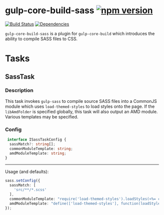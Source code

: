 # gulp-core-build-sass [![npm version](https://badge.fury.io/js/gulp-core-build-sass.svg)](https://badge.fury.io/js/gulp-core-build-sass)

[![Build Status](https://travis-ci.org/Microsoft/gulp-core-build-sass.svg?branch=master)](https://travis-ci.org/Microsoft/gulp-core-build-sass) [![Dependencies](https://david-dm.org/Microsoft/gulp-core-build-sass.svg)](https://david-dm.org/Microsoft/gulp-core-build-sass)

`gulp-core-build-sass` is a plugin for `gulp-core-build` which introduces the ability to compile SASS files to CSS.

# Tasks
## SassTask

### Description
This task invokes `gulp-sass` to compile source SASS files into a CommonJS module which uses `load-themed-styles` to load styles onto the page. If the `libAmdFolder` is specified globally, this task will also output an AMD module. Various templates may be specified.

### Config
```typescript
 interface ISassTaskConfig {
  sassMatch?: string[];
  commonModuleTemplate: string;
  amdModuleTemplate: string;
}
```
* **

Usage (and defaults):
```typescript
sass.setConfig({
  sassMatch: [
    'src/**/*.scss'
  ],
  commonModuleTemplate: "require('load-themed-styles').loadStyles(<%= content %>);",
  amdModuleTemplate: "define(['load-themed-styles'], function(loadStyles) { loadStyles.loadStyles(<%= content %>); });"
});
```
